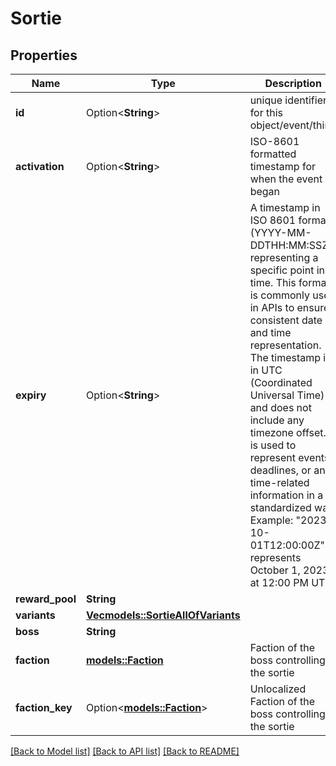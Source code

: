 # Sortie

## Properties

Name | Type | Description | Notes
------------ | ------------- | ------------- | -------------
**id** | Option<**String**> | unique identifier for this object/event/thing | [optional]
**activation** | Option<**String**> | ISO-8601 formatted timestamp for when the event began | [optional]
**expiry** | Option<**String**> | A timestamp in ISO 8601 format (YYYY-MM-DDTHH:MM:SSZ) representing a specific point in time. This format is commonly used in APIs to ensure consistent date and time representation. The timestamp is in UTC (Coordinated Universal Time) and does not include any timezone offset. It is used to represent events, deadlines, or any time-related information in a standardized way. Example: \"2023-10-01T12:00:00Z\" represents October 1, 2023, at 12:00 PM UTC.  | [optional]
**reward_pool** | **String** |  | 
**variants** | [**Vec<models::SortieAllOfVariants>**](sortie_allOf_variants.md) |  | 
**boss** | **String** |  | 
**faction** | [**models::Faction**](faction.md) | Faction of the boss controlling the sortie | 
**faction_key** | Option<[**models::Faction**](faction.md)> | Unlocalized Faction of the boss controlling the sortie | [optional]

[[Back to Model list]](../README.md#documentation-for-models) [[Back to API list]](../README.md#documentation-for-api-endpoints) [[Back to README]](../README.md)



